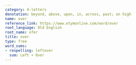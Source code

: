 ```yaml
---
category: 4-letters
denotation: beyond, above, upon, in, across, past; on high
name: over
reference_link: https://www.etymonline.com/word/over
root_language: Old English
root_name: ofer
title: over
type: free
word_sums:
- respelling: leftover
  sum: Left + Over
---
```

